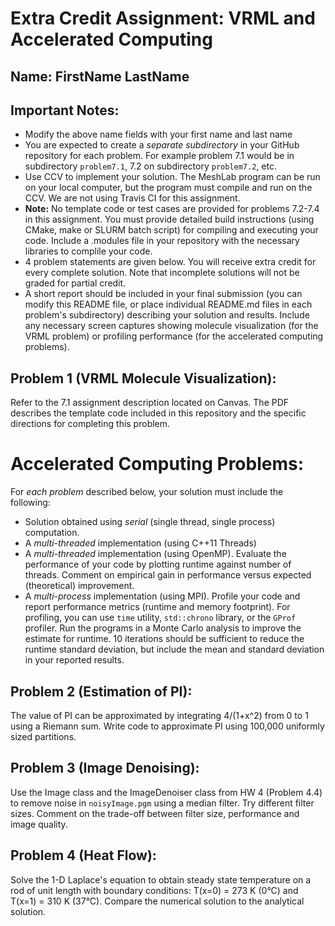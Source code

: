 # Extra Credit Assignment: VRML and Accelerated Computing
## Name: FirstName LastName

## Important Notes:
* Modify the above name fields with your first name and last name
* You are expected to create a *separate subdirectory* in your GitHub repository for each problem.  For example problem 7.1 would be in subdirectory `problem7.1`, 7.2 on subdirectory `problem7.2`, etc.
* Use CCV to implement your solution. The MeshLab program can be run on your local computer, but the program must compile and run on the CCV.  We are not using Travis CI for this assignment.
* **Note:** No template code or test cases are provided for problems 7.2-7.4 in this assignment. You must provide detailed build instructions (using CMake, make or SLURM batch script) for compiling and executing your code.  Include a .modules file in your repository with the necessary libraries to complile your code.
* 4 problem statements are given below. You will receive extra credit for every complete solution. Note that incomplete solutions will not be graded for partial credit.
* A short report should be included in your final submission (you can modify this README file, or place individual README.md files in each problem's subdirectory) describing your solution and results.  Include any necessary screen captures showing molecule visualization (for the VRML problem) or profiling performance (for the accelerated computing problems).

## Problem 1 (VRML Molecule Visualization):

Refer to the 7.1 assignment description located on Canvas.  The PDF describes the template code included in this repository and the specific directions for completing this problem.

# Accelerated Computing Problems:
For *each problem* described below, your solution must include the following:
* Solution obtained using *serial* (single thread, single process) computation.
* A *multi-threaded* implementation (using C++11 Threads)
* A *multi-threaded* implementation (using OpenMP). Evaluate the performance of your code by plotting runtime against number of threads. Comment on empirical gain in performance versus expected (theoretical) improvement.
* A *multi-process* implementation (using MPI). Profile your code and report performance metrics (runtime and memory footprint).
For profiling, you can use `time` utility, `std::chrono` library, or the `GProf` profiler.  Run the programs in a Monte Carlo analysis to improve the estimate for runtime.  10 iterations should be sufficient to reduce the runtime standard deviation, but include the mean and standard deviation in your reported results.

## Problem 2 (Estimation of PI):
The value of PI can be approximated by integrating 4/(1+x^2) from 0 to 1 using a Riemann sum. Write code to approximate PI using 100,000 uniformly sized partitions.

## Problem 3 (Image Denoising):
Use the Image class and the ImageDenoiser class from HW 4 (Problem 4.4) to remove noise in `noisyImage.pgm` using a median filter. Try different filter sizes. Comment on the trade-off between filter size, performance and image quality.

## Problem 4 (Heat Flow):
Solve the 1-D Laplace's equation to obtain steady state temperature on a rod of unit length with boundary conditions: T(x=0) = 273 K (0°C) and T(x=1) = 310 K (37°C). Compare the numerical solution to the analytical solution.

